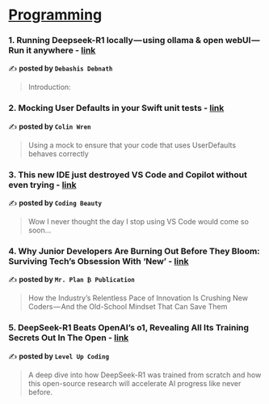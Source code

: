 
<h1><a href=https://medium.com/tag/programming/recommended target="_blank" rel="noopener noreferrer">Programming</a></h1>
<h3>1. Running Deepseek-R1 locally — using ollama & open webUI — Run it anywhere - <a href="https://medium.com/@debashishrambhola/running-deepseek-r1-locally-using-ollama-open-webui-run-it-anywhere-d13c258c94de" target="_blank" rel="noopener noreferrer">link</a></h3>

✍️ **posted by `Debashis Debnath`**

<blockquote>Introduction:</blockquote>

<h3>2. Mocking User Defaults in your Swift unit tests - <a href="https://medium.com/@colinwren/mocking-user-defaults-in-your-swift-unit-tests-54f8a8452dda" target="_blank" rel="noopener noreferrer">link</a></h3>

✍️ **posted by `Colin Wren`**

<blockquote>Using a mock to ensure that your code that uses UserDefaults behaves correctly</blockquote>

<h3>3. This new IDE just destroyed VS Code and Copilot without even trying - <a href="https://medium.com/coding-beauty/windsurf-ide-0678288ce0a4" target="_blank" rel="noopener noreferrer">link</a></h3>

✍️ **posted by `Coding Beauty`**

<blockquote>Wow I never thought the day I stop using VS Code would come so soon…</blockquote>

<h3>4. Why Junior Developers Are Burning Out Before They Bloom: Surviving Tech’s Obsession With ‘New’ - <a href="https://medium.com/mr-plan-publication/why-junior-developers-are-burning-out-before-they-bloom-surviving-techs-obsession-with-new-771b52e0f646" target="_blank" rel="noopener noreferrer">link</a></h3>

✍️ **posted by `Mr. Plan ₿ Publication`**

<blockquote>How the Industry’s Relentless Pace of Innovation Is Crushing New Coders — And the Old-School Mindset That Can Save Them</blockquote>

<h3>5. DeepSeek-R1 Beats OpenAI’s o1, Revealing All Its Training Secrets Out In The Open - <a href="https://medium.com/gitconnected/deepseek-r1-beats-openais-o1-revealing-all-its-training-secrets-out-in-the-open-37f16f0990ec" target="_blank" rel="noopener noreferrer">link</a></h3>

✍️ **posted by `Level Up Coding`**

<blockquote>A deep dive into how DeepSeek-R1 was trained from scratch and how this open-source research will accelerate AI progress like never before.</blockquote>

